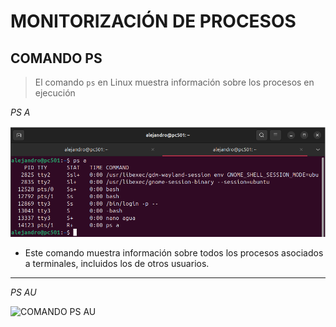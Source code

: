 # MONITORIZACIÓN DE PROCESOS

## COMANDO PS

> El comando `ps` en Linux muestra información sobre los procesos en ejecución

*PS A* 

![COMANDO PS A](img/psa.png)

- Este comando muestra información sobre todos los procesos asociados a terminales, incluidos los de otros usuarios.

---

*PS AU*

![COMANDO PS AU](ima/psau.png)
